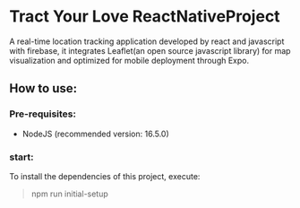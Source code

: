 # Tract Your Love ReactNativeProject

A real-time location tracking application developed by react and javascript with firebase, it integrates Leaflet(an open source javascript library) for map visualization and optimized for mobile deployment through Expo.

## How to use:
### Pre-requisites:
- NodeJS (recommended version: 16.5.0)

### start:
To install the dependencies of this project, execute:

> npm run initial-setup


